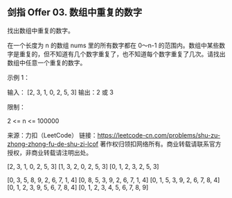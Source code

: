 ## 剑指 Offer 03. 数组中重复的数字

找出数组中重复的数字。


在一个长度为 n 的数组 nums 里的所有数字都在 0～n-1 的范围内。数组中某些数字是重复的，但不知道有几个数字重复了，也不知道每个数字重复了几次。请找出数组中任意一个重复的数字。

示例 1：

输入：
[2, 3, 1, 0, 2, 5, 3]
输出：2 或 3 
 

限制：

2 <= n <= 100000

来源：力扣（LeetCode）
链接：https://leetcode-cn.com/problems/shu-zu-zhong-zhong-fu-de-shu-zi-lcof
著作权归领扣网络所有。商业转载请联系官方授权，非商业转载请注明出处。


[2, 3, 1, 0, 2, 5, 3]
[1, 3, 2, 0, 2, 5, 3]
[0, 1, 2, 3, 2, 5, 3]


[0, 3, 5, 8, 9, 2, 6, 7, 1, 4]
[0, 8, 5, 3, 9, 2, 6, 7, 1, 4]
[0, 1, 5, 3, 9, 2, 6, 7, 8, 4]
[0, 1, 2, 3, 9, 5, 6, 7, 8, 4]
[0, 1, 2, 3, 4, 5, 6, 7, 8, 9]